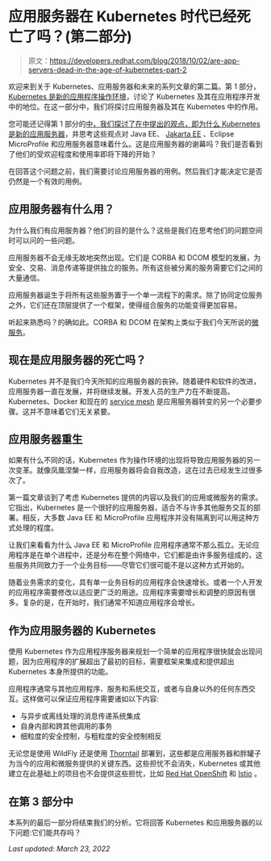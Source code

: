 # 应用服务器在 Kubernetes 时代已经死亡了吗？(第二部分)

> 原文：<https://developers.redhat.com/blog/2018/10/02/are-app-servers-dead-in-the-age-of-kubernetes-part-2>

欢迎来到关于 Kubernetes、应用服务器和未来的系列文章的第二篇。第 1 部分， [Kubernetes 是新的应用程序操作环境](https://developers.redhat.com/blog/2018/09/05/kubernetes-new-operating-environment)，讨论了 Kubernetes 及其在应用程序开发中的地位。在这一部分中，我们将探讨应用服务器及其在 Kubernetes 中的作用。

您可能还记得第 1 部分的[中，我们探讨了在](https://developers.redhat.com/blog/2018/09/05/kubernetes-new-operating-environment)[中提出的观点，即为什么 Kubernetes 是新的应用服务器](https://developers.redhat.com/blog/2018/06/28/why-kubernetes-is-the-new-application-server/)，并思考这些观点对 Java EE、 [Jakarta EE](https://developers.redhat.com/blog/2018/04/24/jakarta-ee-is-officially-out/) 、Eclipse MicroProfile 和应用服务器意味着什么。这是应用服务器的谢幕吗？我们是否看到了他们的受欢迎程度和使用率即将下降的开始？

在回答这个问题之前，我们需要讨论应用服务器的用例。然后我们才能决定它是否仍然是一个有效的用例。

## 应用服务器有什么用？

为什么我们有应用服务器？他们的目的是什么？这些是我们在思考他们的问题空间时可以问的一些问题。

应用服务器不会无缘无故地突然出现。它们是 CORBA 和 DCOM 模型的发展，为安全、交易、消息传递等提供独立的服务。所有这些被分离的服务需要它们之间的大量通信。

应用服务器诞生于将所有这些服务置于一个单一流程下的需求。除了协同定位服务之外，它们还在顶层提供了一个框架，使得组合服务的功能变得更加容易。

听起来熟悉吗？的确如此。CORBA 和 DCOM 在架构上类似于我们今天所说的[微服务](https://developers.redhat.com/topics/microservices/)。

## 现在是应用服务器的死亡吗？

Kubernetes 并不是我们今天所知的应用服务器的丧钟。随着硬件和软件的改进，应用服务器一直在发展，并将继续发展。开发人员的生产力在不断提高。Kubernetes、Docker 和现在的 [service mesh](https://developers.redhat.com/topics/service-mesh/) 是应用服务器转变的另一个必要步骤。这并不意味着它们无关紧要。

## 应用服务器重生

如果有什么不同的话，Kubernetes 作为操作环境的出现将导致应用服务器的另一次变革。就像凤凰涅槃一样，应用服务器将会自我改造，这在过去已经发生过很多次了。

第一篇文章谈到了考虑 Kubernetes 提供的内容以及我们的应用或微服务的需求。它指出，Kubernetes 是一个很好的应用服务器，适合不与许多其他服务交互的部署。相反，大多数 Java EE 和 MicroProfile 应用程序并没有隔离到可以用这种方式处理的程度。

让我们来看看为什么 Java EE 和 MicroProfile 应用程序通常不那么孤立。无论应用程序是在单个进程中，还是分布在整个网络中，它们都是由许多服务组成的，这些服务共同致力于一个业务目标——尽管它们很可能不是以这种方式开始的。

随着业务需求的变化，具有单一业务目标的应用程序会快速增长。或者一个人开发的应用程序需要修改以适应更广泛的用途。应用程序需要增长和调整的原因有很多。复杂的是，在开始时，我们通常不知道应用程序会增长。

## 作为应用服务器的 Kubernetes

使用 Kubernetes 作为应用程序服务器来规划一个简单的应用程序很快就会出现问题，因为应用程序的扩展超出了最初的目标，需要框架来集成和提供超出 Kubernetes 本身所提供的功能。

应用程序通常与其他应用程序、服务和系统交互，或者与自身以外的任何东西交互。这样做可以保证应用程序需要诸如以下内容:

*   与异步或离线处理的消息传递系统集成
*   自身内部和跨其他调用的事务
*   细粒度的安全控制，与粗粒度的安全控制相反

无论您是使用 WildFly 还是使用 [Thorntail](https://developers.redhat.com/blog/2018/08/23/eclipse-microprofile-and-red-hat-update-thorntail-and-smallrye/) 部署到，这些都是应用服务器和胖罐子为当今的应用和微服务提供的关键东西。这些担忧不会消失，Kubernetes 或其他建立在此基础上的项目也不会提供这些担忧，比如 [Red Hat OpenShift](http://openshift.com/) 和 [Istio](https://developers.redhat.com/topics/service-mesh/) 。

## 在第 3 部分中

本系列的最后一部分将结束我们的分析。它将回答 Kubernetes 和应用服务器的以下问题:它们能共存吗？

*Last updated: March 23, 2022*